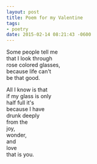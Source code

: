 ```yaml
---
layout: post
title: Poem for my Valentine
tags:
- poetry
date: 2015-02-14 08:21:43 -0600
---
```


Some people tell me  
that I look through  
rose colored glasses,  
because life can't  
be that good.

All I know is that  
if my glass is only  
half full it's  
because I have  
drunk deeply  
from the  
joy,  
wonder,  
and  
love  
that is you.

